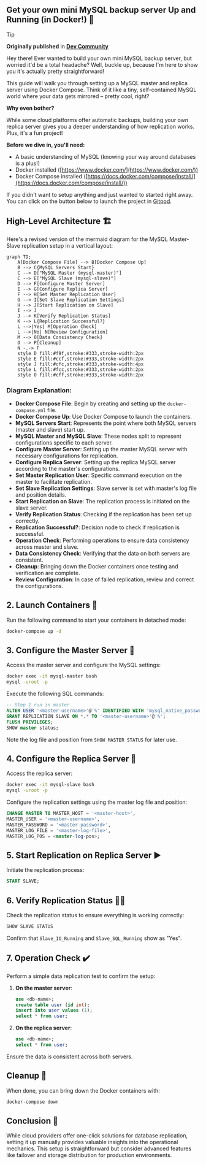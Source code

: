 ## Get your own mini MySQL backup server Up and Running (in Docker!) 🐳

> [!TIP]
> **Originally published** in [**Dev Community**](https://dev.to/siddhantkcode/how-to-set-up-a-mysql-master-slave-replication-in-docker-4n0a)

Hey there! Ever wanted to build your own mini MySQL backup server, but worried it'd be a total headache? Well, buckle up, because I'm here to show you it's actually pretty straightforward!

This guide will walk you through setting up a MySQL master and replica server using Docker Compose. Think of it like a tiny, self-contained MySQL world where your data gets mirrored – pretty cool, right?

**Why even bother?**

While some cloud platforms offer automatic backups, building your own replica server gives you a deeper understanding of how replication works. Plus, it's a fun project!

**Before we dive in, you'll need:**

- A basic understanding of MySQL (knowing your way around databases is a plus!)
- Docker installed ([https://www.docker.com/](https://www.docker.com/))
- Docker Compose installed ([https://docs.docker.com/compose/install/](https://docs.docker.com/compose/install/))

If you didn't want to setup anything and just wanted to started right away. You can click on the button below to launch the project in [Gitpod](https://www.gitpod.io).

## High-Level Architecture 🏗️

Here's a revised version of the mermaid diagram for the MySQL Master-Slave replication setup in a vertical layout:

```mermaid
graph TD;
    A[Docker Compose File] --> B[Docker Compose Up]
    B --> C{MySQL Servers Start}
    C --> D["MySQL Master (mysql-master)"]
    C --> E["MySQL Slave (mysql-slave)"]
    D --> F[Configure Master Server]
    E --> G[Configure Replica Server]
    F --> H[Set Master Replication User]
    G --> I[Set Slave Replication Settings]
    H --> J[Start Replication on Slave]
    I --> J
    J --> K[Verify Replication Status]
    K --> L{Replication Successful?}
    L -->|Yes| M[Operation Check]
    L -->|No| N[Review Configuration]
    M --> O[Data Consistency Check]
    O --> P[Cleanup]
    N -.-> F
    style D fill:#f9f,stroke:#333,stroke-width:2px
    style E fill:#ccf,stroke:#333,stroke-width:2px
    style J fill:#cfc,stroke:#333,stroke-width:4px
    style L fill:#fcc,stroke:#333,stroke-width:2px
    style O fill:#cff,stroke:#333,stroke-width:2px
```

### Diagram Explanation:

- **Docker Compose File**: Begin by creating and setting up the `docker-compose.yml` file.
- **Docker Compose Up**: Use Docker Compose to launch the containers.
- **MySQL Servers Start**: Represents the point where both MySQL servers (master and slave) start up.
- **MySQL Master and MySQL Slave**: These nodes split to represent configurations specific to each server.
- **Configure Master Server**: Setting up the master MySQL server with necessary configurations for replication.
- **Configure Replica Server**: Setting up the replica MySQL server according to the master's configurations.
- **Set Master Replication User**: Specific command execution on the master to facilitate replication.
- **Set Slave Replication Settings**: Slave server is set with master's log file and position details.
- **Start Replication on Slave**: The replication process is initiated on the slave server.
- **Verify Replication Status**: Checking if the replication has been set up correctly.
- **Replication Successful?**: Decision node to check if replication is successful.
- **Operation Check**: Performing operations to ensure data consistency across master and slave.
- **Data Consistency Check**: Verifying that the data on both servers are consistent.
- **Cleanup**: Bringing down the Docker containers once testing and verification are complete.
- **Review Configuration**: In case of failed replication, review and correct the configurations.

## 2. Launch Containers 🚀

Run the following command to start your containers in detached mode:

```bash
docker-compose up -d
```

## 3. Configure the Master Server 🔧

Access the master server and configure the MySQL settings:

```bash
docker exec -it mysql-master bash
mysql -uroot -p
```

Execute the following SQL commands:

```sql
-- Step 1 run in master
ALTER USER '<master-username>'@'%' IDENTIFIED WITH 'mysql_native_password' BY '<master-password>';
GRANT REPLICATION SLAVE ON *.* TO '<master-username>'@'%';
FLUSH PRIVILEGES;
SHOW master status;
```

Note the log file and position from `SHOW MASTER STATUS` for later use.

## 4. Configure the Replica Server 🔧

Access the replica server:

```bash
docker exec -it mysql-slave bash
mysql -uroot -p
```

Configure the replication settings using the master log file and position:

```sql
CHANGE MASTER TO MASTER_HOST = '<master-host>',
MASTER_USER = '<master-username>',
MASTER_PASSWORD = '<master-password>',
MASTER_LOG_FILE = '<master-log-file>',
MASTER_LOG_POS = <master-log-pos>;
```

## 5. Start Replication on Replica Server ▶️

Initiate the replication process:

```sql
START SLAVE;
```

## 6. Verify Replication Status 🕵️‍♂️

Check the replication status to ensure everything is working correctly:

```sql
SHOW SLAVE STATUS
```

Confirm that `Slave_IO_Running` and `Slave_SQL_Running` show as "Yes".

## 7. Operation Check ✔️

Perform a simple data replication test to confirm the setup:

1. **On the master server**:
   ```sql
   use <db-name>;
   create table user (id int);
   insert into user values (1);
   select * from user;
   ```
2. **On the replica server**:
   ```sql
   use <db-name>;
   select * from user;
   ```

Ensure the data is consistent across both servers.

## Cleanup 🧹

When done, you can bring down the Docker containers with:

```bash
docker-compose down
```

## Conclusion 🎉

While cloud providers offer one-click solutions for database replication, setting it up manually provides valuable insights into the operational mechanics. This setup is straightforward but consider advanced features like failover and storage distribution for production environments.
